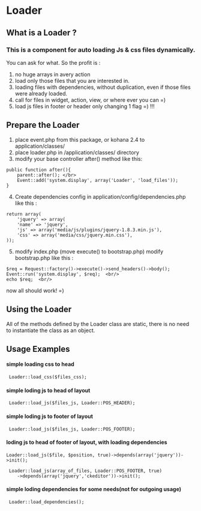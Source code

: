 # Loader

##  What is a Loader ? 
 
### This is a component for auto loading Js & css files dynamically. 
 You can ask for what. So the profit is : 
 
 1. no huge arrays in avery action  
 2. load only those files that you are interested in. 
 3. loading files with dependencies, without duplication, even 
    if those files were already loaded. 
 4. call for files in widget, action, view, or where ever you can =) 
 5. load js files in footer or header only changing 1 flag =) !!! 
 
## Prepare the Loader

1. place event.php from this package, or kohana 2.4 to application/classes/ 
2. place loader.php in /application/classes/ directory 
3. modify your base controller after() method like this: 
 ```
 public function after(){
     parent::after(); </br>
     Event::add('system.display', array('Loader', 'load_files')); 
 }  
 ```


4. Create dependencies config in application/config/dependencies.php like this : 
 ```
 return array(
     'jquery' => array(
     'name' => 'jquery',
     'js' => array('media/js/plugins/jquery-1.8.3.min.js'),
     'css' => array('media/css/jquery.min.css'),
 ));
 ```

5. modify index.php (move execute() to bootstrap.php) 
 modify bootstrap.php like this : 
 ```
 $req = Request::factory()->execute()->send_headers()->body();
 Event::run('system.display', $req);  <br/> 
 echo $req;  <br/> 
 ``` 
 
now all should work! =) 

## Using the Loader

All of the methods defined by the Loader class are static, there is 
no need to instantiate the class as an object. 
 

## Usage Examples

#### simple loading css to head  
```
 Loader::load_css($files_css); 
``` 
#### simple loding js to head of layout 
```
 Loader::load_js($files_js, Loader::POS_HEADER); 
 ``` 
#### simple loding js to footer of layout 
```
 Loader::load_js($files_js, Loader::POS_FOOTER); 
 ``` 
#### loding js to head of footer of layout, with loading dependencies 

```
Loader::load_js($file, $position, true)->depends(array('jquery'))->init(); 
 
 Loader::load_js(array_of_files, Loader::POS_FOOTER, true) 
    ->depends(array('jquery','ckeditor'))->init(); 
``` 
#### simple loding dependencies for some needs(not for outgoing usage) 
```
 Loader::load_dependencies(); 
``` 
